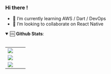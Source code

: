 ### Hi there !

- 🌱 I’m currently learning AWS / Dart / DevOps
- 👯 I’m looking to collaborate on React Native

<details open>
 <summary> 🆒 <b>Github Stats</b>: </summary>
<br>

<table width="50%"> 
<tr>
<td width="50%">
<img src = "https://github-readme-stats.vercel.app/api?username=augini&show_icons=true&count_private=true">
</td>

<tr>
<td width="50%">
<img src = "https://github-readme-stats.vercel.app/api/top-langs/?username=augini&hide=css,html&layout=compact">
</td>
  
<tr> 
<td width = "50%">
 <img src = "https://github-readme-stats.vercel.app/api/wakatime?username=augini">
</td>
  
</table>
